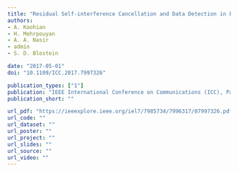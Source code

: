 ```yaml
---
title: "Residual Self‐interference Cancellation and Data Detection in Full‐Duplex Communication Systems"
authors:
- A. Koohian
- H. Mehrpouyan
- A. A. Nasir
- admin
- S. D. Blostein

date: "2017-05-01"
doi: "10.1109/ICC.2017.7997326"

publication_types: ["1"]
publication: "IEEE International Conference on Communications (ICC), Paris, France"
publication_short: ""

url_pdf: "https://ieeexplore.ieee.org/iel7/7985734/7996317/07997326.pdf"
url_code: ""
url_dataset: ""
url_poster: ""
url_project: ""
url_slides: ""
url_source: ""
url_video: ""
---
```

